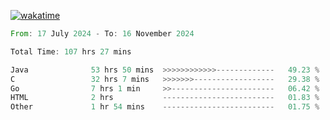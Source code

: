 [![wakatime](https://wakatime.com/badge/user/5970ac98-85fb-4bfd-a7d8-142e7d5bd274.svg)](https://wakatime.com/@5970ac98-85fb-4bfd-a7d8-142e7d5bd274)

<!--START_SECTION:waka-->

```rust
From: 17 July 2024 - To: 16 November 2024

Total Time: 107 hrs 27 mins

Java              53 hrs 50 mins  >>>>>>>>>>>>-------------   49.23 %
C                 32 hrs 7 mins   >>>>>>>------------------   29.38 %
Go                7 hrs 1 min     >>-----------------------   06.42 %
HTML              2 hrs           -------------------------   01.83 %
Other             1 hr 54 mins    -------------------------   01.75 %
```

<!--END_SECTION:waka-->
